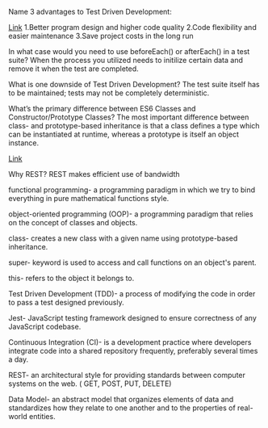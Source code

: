 Name 3 advantages to Test Driven Development: 

[Link](https://www.codica.com/blog/test-driven-development-benefits/)
1.Better program design and higher code quality
2.Code flexibility and easier maintenance
3.Save project costs in the long run

In what case would you need to use beforeEach() or afterEach() in a test suite?
When the process you utilized needs to initilize certain data and remove it when the test are completed. 

What is one downside of Test Driven Development?
The test suite itself has to be maintained; tests may not be completely deterministic.

What’s the primary difference between ES6 Classes and Constructor/Prototype Classes?
The most important difference between class- and prototype-based inheritance is that a class defines a type which can be instantiated at runtime, whereas a prototype is itself an object instance.

[Link](https://www.toptal.com/javascript/es6-class-chaos-keeps-js-developer-up#:~:text=Prototypes%20vs.,is%20itself%20an%20object%20instance.&text=A%20class%20constructor%20creates%20an%20instance%20of%20the%20class.)

Why REST?
REST makes efficient use of bandwidth


functional programming- a programming paradigm in which we try to bind everything in pure mathematical functions style.

object-oriented programming (OOP)- a programming paradigm that relies on the concept of classes and objects.

class-  creates a new class with a given name using prototype-based inheritance.

super- keyword is used to access and call functions on an object's parent.

this- refers to the object it belongs to.

Test Driven Development (TDD)-  a process of modifying the code in order to pass a test designed previously.

Jest- JavaScript testing framework designed to ensure correctness of any JavaScript codebase.

Continuous Integration (CI)- is a development practice where developers integrate code into a shared repository frequently, preferably several times a day.

REST- an architectural style for providing standards between computer systems on the web. ( GET, POST, PUT, DELETE)

Data Model- an abstract model that organizes elements of data and standardizes how they relate to one another and to the properties of real-world entities.
